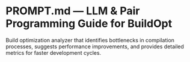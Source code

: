 # PROMPT.md — LLM & Pair Programming Guide for BuildOpt

Build optimization analyzer that identifies bottlenecks in compilation processes, suggests performance improvements, and provides detailed metrics for faster development cycles.
